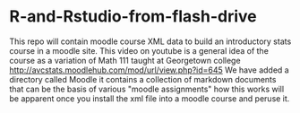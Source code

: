 # R-and-Rstudio-from-flash-drive
This repo will contain moodle course XML data to build an introductory stats course in a moodle site. This video on youtube is a general idea of the course as a variation of Math 111 taught at Georgetown college
http://avcstats.moodlehub.com/mod/url/view.php?id=645
We have added a directory called Moodle it contains a collection of markdown documents that can be the basis of various "moodle assignments"  how this works will be apparent once you install the xml file into a moodle course and peruse it.

 
